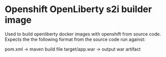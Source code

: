 # Openshift OpenLiberty s2i builder image

Used to build openliberty docker images with openshift from source code.
Expects the the following format from the source code run against:

pom.xml -> maven build file
target/app.war -> output war artifact
